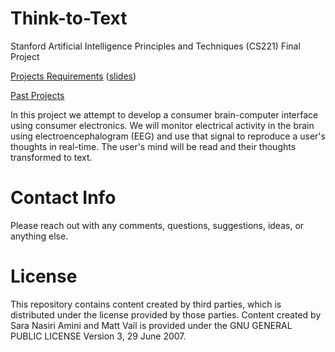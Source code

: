 # Think-to-Text
Stanford Artificial Intelligence Principles and Techniques (CS221) Final Project

[Projects Requirements](http://web.stanford.edu/class/cs221/project.html#p-proposal)
([slides](http://web.stanford.edu/class/cs221/lectures/index.html#include=project.js))

[Past Projects](http://web.stanford.edu/class/archive/cs/cs221/cs221.1192/2018/project-list.html)

In this project we attempt to develop a consumer brain-computer interface using consumer electronics. We will monitor electrical activity in the brain using electroencephalogram (EEG) and use that signal to reproduce a user's thoughts in real-time. The user's mind will be read and their thoughts transformed to text.

# Contact Info
Please reach out with any comments, questions, suggestions, ideas, or anything else.

# License
This repository contains content created by third parties, which is distributed under the license provided by those parties. Content created by Sara Nasiri Amini and Matt Vail is provided under the GNU GENERAL PUBLIC LICENSE Version 3, 29 June 2007.

